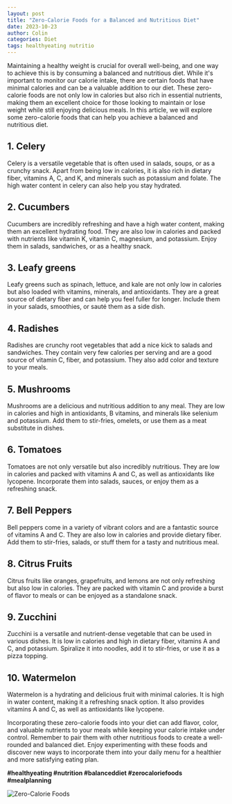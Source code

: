 ```yaml
---
layout: post
title: "Zero-Calorie Foods for a Balanced and Nutritious Diet"
date: 2023-10-23
author: Colin
categories: Diet
tags: healthyeating nutritio
---
```


Maintaining a healthy weight is crucial for overall well-being, and one way to achieve this is by consuming a balanced and nutritious diet. While it's important to monitor our calorie intake, there are certain foods that have minimal calories and can be a valuable addition to our diet. These zero-calorie foods are not only low in calories but also rich in essential nutrients, making them an excellent choice for those looking to maintain or lose weight while still enjoying delicious meals. In this article, we will explore some zero-calorie foods that can help you achieve a balanced and nutritious diet.

## 1. Celery

Celery is a versatile vegetable that is often used in salads, soups, or as a crunchy snack. Apart from being low in calories, it is also rich in dietary fiber, vitamins A, C, and K, and minerals such as potassium and folate. The high water content in celery can also help you stay hydrated.

## 2. Cucumbers

Cucumbers are incredibly refreshing and have a high water content, making them an excellent hydrating food. They are also low in calories and packed with nutrients like vitamin K, vitamin C, magnesium, and potassium. Enjoy them in salads, sandwiches, or as a healthy snack.

## 3. Leafy greens

Leafy greens such as spinach, lettuce, and kale are not only low in calories but also loaded with vitamins, minerals, and antioxidants. They are a great source of dietary fiber and can help you feel fuller for longer. Include them in your salads, smoothies, or sauté them as a side dish.

## 4. Radishes

Radishes are crunchy root vegetables that add a nice kick to salads and sandwiches. They contain very few calories per serving and are a good source of vitamin C, fiber, and potassium. They also add color and texture to your meals.

## 5. Mushrooms

Mushrooms are a delicious and nutritious addition to any meal. They are low in calories and high in antioxidants, B vitamins, and minerals like selenium and potassium. Add them to stir-fries, omelets, or use them as a meat substitute in dishes.

## 6. Tomatoes

Tomatoes are not only versatile but also incredibly nutritious. They are low in calories and packed with vitamins A and C, as well as antioxidants like lycopene. Incorporate them into salads, sauces, or enjoy them as a refreshing snack.

## 7. Bell Peppers

Bell peppers come in a variety of vibrant colors and are a fantastic source of vitamins A and C. They are also low in calories and provide dietary fiber. Add them to stir-fries, salads, or stuff them for a tasty and nutritious meal.

## 8. Citrus Fruits

Citrus fruits like oranges, grapefruits, and lemons are not only refreshing but also low in calories. They are packed with vitamin C and provide a burst of flavor to meals or can be enjoyed as a standalone snack.

## 9. Zucchini

Zucchini is a versatile and nutrient-dense vegetable that can be used in various dishes. It is low in calories and high in dietary fiber, vitamins A and C, and potassium. Spiralize it into noodles, add it to stir-fries, or use it as a pizza topping.

## 10. Watermelon

Watermelon is a hydrating and delicious fruit with minimal calories. It is high in water content, making it a refreshing snack option. It also provides vitamins A and C, as well as antioxidants like lycopene.

Incorporating these zero-calorie foods into your diet can add flavor, color, and valuable nutrients to your meals while keeping your calorie intake under control. Remember to pair them with other nutritious foods to create a well-rounded and balanced diet. Enjoy experimenting with these foods and discover new ways to incorporate them into your daily menu for a healthier and more satisfying eating plan.

**#healthyeating #nutrition #balanceddiet #zerocaloriefoods #mealplanning**

![Zero-Calorie Foods](https://source.unsplash.com/1600x900/?nutrition)
